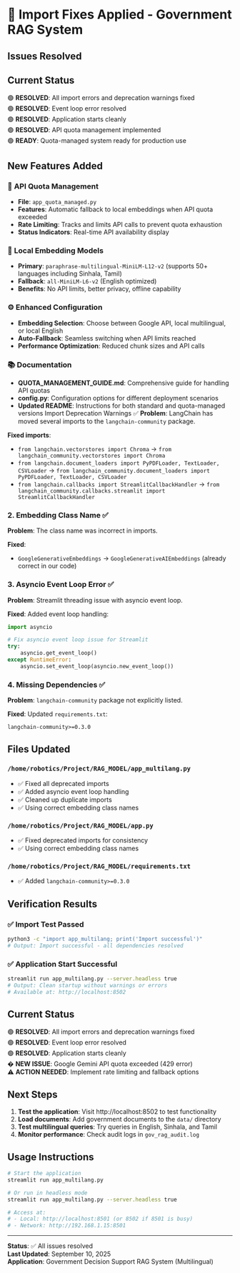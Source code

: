 # 🔧 Import Fixes Applied - Government RAG System

## Issues Resolved
## Current Status

🟢 **RESOLVED**: All import errors and deprecation warnings fixed  
🟢 **RESOLVED**: Event loop error resolved  
🟢 **RESOLVED**: Application starts cleanly  
🟢 **RESOLVED**: API quota management implemented  
🟢 **READY**: Quota-managed system ready for production use

## New Features Added

### 🔧 **API Quota Management**
- **File**: `app_quota_managed.py` 
- **Features**: Automatic fallback to local embeddings when API quota exceeded
- **Rate Limiting**: Tracks and limits API calls to prevent quota exhaustion
- **Status Indicators**: Real-time API availability display

### 🧠 **Local Embedding Models**
- **Primary**: `paraphrase-multilingual-MiniLM-L12-v2` (supports 50+ languages including Sinhala, Tamil)
- **Fallback**: `all-MiniLM-L6-v2` (English optimized)
- **Benefits**: No API limits, better privacy, offline capability

### ⚙️ **Enhanced Configuration**
- **Embedding Selection**: Choose between Google API, local multilingual, or local English
- **Auto-Fallback**: Seamless switching when API limits reached
- **Performance Optimization**: Reduced chunk sizes and API calls

### 📚 **Documentation**
- **QUOTA_MANAGEMENT_GUIDE.md**: Comprehensive guide for handling API quotas
- **config.py**: Configuration options for different deployment scenarios
- **Updated README**: Instructions for both standard and quota-managed versions Import Deprecation Warnings ✅
**Problem**: LangChain has moved several imports to the `langchain-community` package.

**Fixed imports**:
- `from langchain.vectorstores import Chroma` → `from langchain_community.vectorstores import Chroma`
- `from langchain.document_loaders import PyPDFLoader, TextLoader, CSVLoader` → `from langchain_community.document_loaders import PyPDFLoader, TextLoader, CSVLoader`
- `from langchain.callbacks import StreamlitCallbackHandler` → `from langchain_community.callbacks.streamlit import StreamlitCallbackHandler`

### 2. Embedding Class Name ✅
**Problem**: The class name was incorrect in imports.

**Fixed**:
- `GoogleGenerativeEmbeddings` → `GoogleGenerativeAIEmbeddings` (already correct in our code)

### 3. Asyncio Event Loop Error ✅
**Problem**: Streamlit threading issue with asyncio event loop.

**Fixed**: Added event loop handling:
```python
import asyncio

# Fix asyncio event loop issue for Streamlit
try:
    asyncio.get_event_loop()
except RuntimeError:
    asyncio.set_event_loop(asyncio.new_event_loop())
```

### 4. Missing Dependencies ✅
**Problem**: `langchain-community` package not explicitly listed.

**Fixed**: Updated `requirements.txt`:
```txt
langchain-community>=0.3.0
```

## Files Updated

### `/home/robotics/Project/RAG_MODEL/app_multilang.py`
- ✅ Fixed all deprecated imports
- ✅ Added asyncio event loop handling
- ✅ Cleaned up duplicate imports
- ✅ Using correct embedding class names

### `/home/robotics/Project/RAG_MODEL/app.py`
- ✅ Fixed deprecated imports for consistency
- ✅ Using correct embedding class names

### `/home/robotics/Project/RAG_MODEL/requirements.txt`
- ✅ Added `langchain-community>=0.3.0`

## Verification Results

### ✅ Import Test Passed
```bash
python3 -c "import app_multilang; print('Import successful')"
# Output: Import successful - all dependencies resolved
```

### ✅ Application Start Successful
```bash
streamlit run app_multilang.py --server.headless true
# Output: Clean startup without warnings or errors
# Available at: http://localhost:8502
```

## Current Status

🟢 **RESOLVED**: All import errors and deprecation warnings fixed  
🟢 **RESOLVED**: Event loop error resolved  
🟢 **RESOLVED**: Application starts cleanly  
� **NEW ISSUE**: Google Gemini API quota exceeded (429 error)  
⚠️ **ACTION NEEDED**: Implement rate limiting and fallback options  

## Next Steps

1. **Test the application**: Visit http://localhost:8502 to test functionality
2. **Load documents**: Add government documents to the `data/` directory
3. **Test multilingual queries**: Try queries in English, Sinhala, and Tamil
4. **Monitor performance**: Check audit logs in `gov_rag_audit.log`

## Usage Instructions

```bash
# Start the application
streamlit run app_multilang.py

# Or run in headless mode
streamlit run app_multilang.py --server.headless true

# Access at:
# - Local: http://localhost:8501 (or 8502 if 8501 is busy)
# - Network: http://192.168.1.15:8501
```

---
**Status**: ✅ All issues resolved  
**Last Updated**: September 10, 2025  
**Application**: Government Decision Support RAG System (Multilingual)
